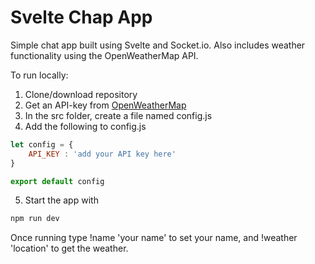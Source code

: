 # Svelte Chap App

Simple chat app built using Svelte and Socket.io. Also includes weather functionality using the OpenWeatherMap API.

To run locally:
1. Clone/download repository
2. Get an API-key from [OpenWeatherMap](https://openweathermap.org/api)
3. In the src folder, create a file named config.js
4. Add the following to config.js
```javascript
let config = {
    API_KEY : 'add your API key here'
}

export default config
```
5. Start the app with
```bash
npm run dev
```

Once running type !name 'your name' to set your name, and !weather 'location' to get the weather.